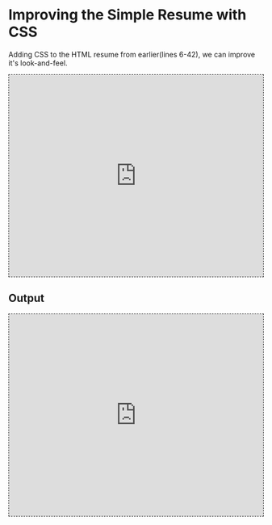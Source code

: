 # Improving the Simple Resume with CSS

Adding CSS to the HTML resume from earlier(lines 6-42), we can improve
it's look-and-feel.

<iframe style='border:1px dashed;width:
100%;height:400px;background:white'
src='https://www.onlinetool.io/gitoembed/widget?url=https%3A%2F%2Fgithub.com%2Ftejaswigowda%2FPtC-simpleResumeCSS%2Fblob%2Fmaster%2Findex.html'
id=''></iframe>



## Output

<iframe style='border:1px dashed;width:
100%;height:400px;background:white'
class='htmlpreview'
src='https://raw.githack.com/tejaswigowda/PtC-simpleResumeCSS/master/index.html'
id=''></iframe>

